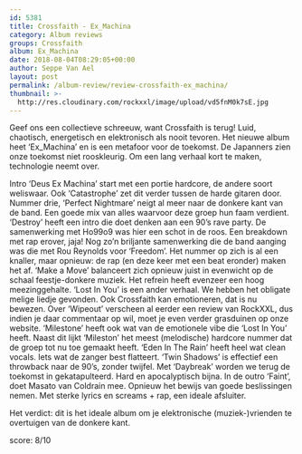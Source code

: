 ```yaml
---
id: 5381
title: Crossfaith - Ex_Machina
category: Album reviews
groups: Crossfaith
album: Ex_Machina
date: 2018-08-04T08:29:05+00:00
author: Seppe Van Ael
layout: post
permalink: /album-review/review-crossfaith-ex_machina/
thumbnail: >-
  http://res.cloudinary.com/rockxxl/image/upload/vd5fnM0k7sE.jpg
---
```

Geef ons een collectieve schreeuw, want Crossfaith is terug! Luid, chaotisch, energetisch en elektronisch als nooit tevoren. Het nieuwe album heet ‘Ex_Machina’ en is een metafoor voor de toekomst. De Japanners zien onze toekomst niet rooskleurig. Om een lang verhaal kort te maken, technologie neemt over.

Intro ‘Deus Ex Machina’ start met een portie hardcore, de andere soort weliswaar. Ook ‘Catastrophe’ zet dit verder tussen de harde gitaren door. Nummer drie, ‘Perfect Nightmare’ neigt al meer naar de donkere kant van de band. Een goede mix van alles waarvoor deze groep hun faam verdient. ‘Destroy’ heeft een intro die doet denken aan een 90’s rave party. De samenwerking met Ho99o9 was hier een schot in de roos. Een breakdown met rap erover, jaja! Nog zo’n briljante samenwerking die de band aanging was die met Rou Reynolds voor ‘Freedom’. Het nummer op zich is al een knaller, maar opnieuw: de rap (en deze keer met een beat eronder) maken het af. ‘Make a Move’ balanceert zich opnieuw juist in evenwicht op de schaal feestje-donkere muziek. Het refrein heeft evenzeer een hoog meezinggehalte. ‘Lost In You’ is een ander verhaal. We hebben het obligate melige liedje gevonden. Ook Crossfaith kan emotioneren, dat is nu bewezen. Over ‘Wipeout’ verscheen al eerder een review van RockXXL, dus indien je daar commentaar op wil, moet je even verder grasduinen op onze website. ‘Milestone’ heeft ook wat van de emotionele vibe die ‘Lost In You’ heeft. Naast dit lijkt ‘Mileston’ het meest (melodische) hardcore nummer dat de groep tot nu toe gemaakt heeft. ‘Eden In The Rain’ heeft heel wat clean vocals. Iets wat de zanger best flatteert. ‘Twin Shadows’ is effectief een throwback naar de 90’s, zonder twijfel. Met ‘Daybreak’ worden we terug de toekomst in gekatapulteerd. Hard en apocalyptisch bijna. In de outro ‘Faint’, doet Masato van Coldrain mee. Opnieuw het bewijs van goede beslissingen nemen. Met sterke lyrics en screams + rap, een ideale afsluiter.

Het verdict: dit is het ideale album om je elektronische (muziek-)vrienden te overtuigen van de donkere kant.

score: 8/10
